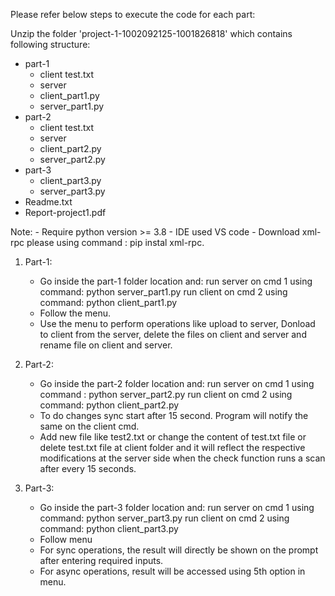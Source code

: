 Please refer below steps to execute the code for each part:

Unzip the folder 'project-1-1002092125-1001826818' which contains following structure:
- part-1
    - client
        test.txt
    - server
    - client_part1.py
    - server_part1.py    
- part-2
    - client
        test.txt
    - server
    - client_part2.py
    - server_part2.py 
- part-3
    - client_part3.py
    - server_part3.py 
- Readme.txt
- Report-project1.pdf


Note: 
    - Require python version >= 3.8
    - IDE used VS code
    - Download xml-rpc please using command : pip instal xml-rpc.


1. Part-1:
    - Go inside the part-1 folder location and:
      run server on cmd 1 using command: python server_part1.py
      run client on cmd 2 using command: python client_part1.py
    - Follow the menu.
    - Use the menu to perform operations like upload to server, Donload to client from the server,
      delete the files on client and server and rename file on client and server.


2. Part-2:
   - Go inside the part-2 folder location and:
     run server on cmd 1 using command : python server_part2.py
     run client on cmd 2 using command: python client_part2.py
   - To do changes sync start after 15 second. Program will notify the same on the client cmd.
   - Add new file like test2.txt or change the content of test.txt file or delete test.txt file at client folder and
     it will reflect the respective modifications at the server side when the check function runs a scan after every 15 seconds.


3. Part-3:
   - Go inside the part-3 folder location and:
     run server on cmd 1 using command: python server_part3.py
     run client on cmd 2 using command: python client_part3.py
   - Follow menu
   - For sync operations, the result will directly be shown on the prompt after entering required inputs.
   - For async operations, result will be accessed using 5th option in menu.
 
